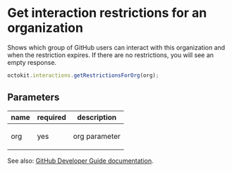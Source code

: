 # Get interaction restrictions for an organization

Shows which group of GitHub users can interact with this organization and when the restriction expires. If there are no restrictions, you will see an empty response.

```js
octokit.interactions.getRestrictionsForOrg(org);
```

## Parameters

<table>
  <thead>
    <tr>
      <th>name</th>
      <th>required</th>
      <th>description</th>
    </tr>
  </thead>
  <tbody>
    <tr><td>org</td><td>yes</td><td>

org parameter

</td></tr>
  </tbody>
</table>

See also: [GitHub Developer Guide documentation](endpoint.documentationUrl).
